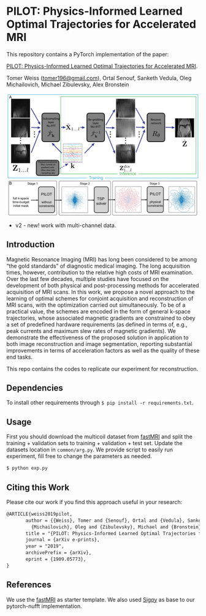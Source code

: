 # PILOT: Physics-Informed Learned Optimal Trajectories for Accelerated MRI

This repository contains a PyTorch implementation of the paper:

[PILOT: Physics-Informed Learned Optimal Trajectories for Accelerated MRI](https://arxiv.org/abs/1909.05773).

Tomer Weiss (<tomer196@gmail.com>), Ortal Senouf, Sanketh Vedula, Oleg Michailovich, Michael Zibulevsky, Alex Bronstein

<p align="center">
       <img src="Fig1.png">
</p>

* v2 - new! work with multi-channel data.

## Introduction

Magnetic Resonance Imaging (MRI) has long been considered to be among “the gold standards” of diagnostic medical imaging. The long acquisition times, however, contribution to the relative high costs of MRI examination. Over the last few decades, multiple studies have focused on the development of both physical and post-processing methods for accelerated acquisition of MRI scans. In this work, we
propose a novel approach to the learning of optimal schemes for conjoint acquisition and reconstruction of MRI scans, with
the optimization carried out simultaneously. To be of a practical value, the schemes are encoded
in the form of general k-space trajectories, whose associated magnetic gradients are constrained to obey a set of predefined
hardware requirements (as defined in terms of, e.g., peak currents and maximum slew rates of magnetic gradients). We demonstrate the effectiveness of the proposed solution in application to both image reconstruction and image segmentation, reporting substantial improvements in terms of acceleration factors as well as the quality of these end tasks.

This repo contains the codes to replicate our experiment for reconstruction.

## Dependencies

To install other requirements through `$ pip install -r requirements.txt`.

## Usage

First you should download the multicoil dataset from [fastMRI](https://fastmri.med.nyu.edu/) and split the training + validation sets to training + validation + test set.
Update the datasets location in `common/arg.py`.
We provide script to easily run experiment, fill free to change the parameters as needed. 

```bash
$ python exp.py
```

## Citing this Work
Please cite our work if you find this approach useful in your research:
```latex
@ARTICLE{weiss2019pilot,
       author = {{Weiss}, Tomer and {Senouf}, Ortal and {Vedula}, Sanketh and
         {Michailovich}, Oleg and {Zibulevsky}, Michael and {Bronstein}, Alex},
       title = "{PILOT: Physics-Informed Learned Optimal Trajectories for Accelerated MRI}",
       journal = {arXiv e-prints},
       year = "2019",
       archivePrefix = {arXiv},
       eprint = {1909.05773},
}
```

## References
We use the [fastMRI](https://github.com/facebookresearch/fastMRI) as starter template.
We also used [Sigpy](https://github.com/mikgroup/sigpy) as base to our pytorch-nufft implementation.
